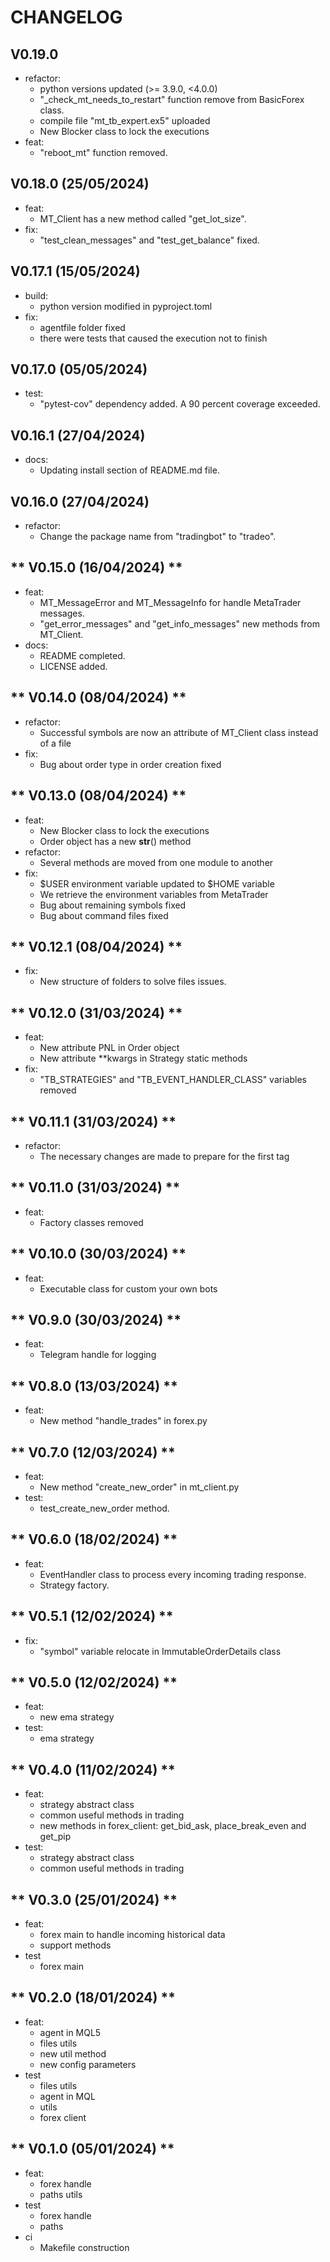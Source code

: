 # CHANGELOG

## V0.19.0
- refactor:
  - python versions updated (>= 3.9.0, <4.0.0)
  - "_check_mt_needs_to_restart" function remove from BasicForex class.
  - compile file "mt_tb_expert.ex5" uploaded
  - New Blocker class to lock the executions
- feat:
  - "reboot_mt" function removed.

## V0.18.0 (25/05/2024)
- feat:
  - MT_Client has a new method called "get_lot_size".
- fix:
  - "test_clean_messages" and "test_get_balance" fixed.

## V0.17.1 (15/05/2024)
- build:
  - python version modified in pyproject.toml
- fix:
  - agentfile folder fixed
  - there were tests that caused the execution not to finish

## V0.17.0 (05/05/2024)
- test:
  - "pytest-cov" dependency added. A 90 percent coverage exceeded.

## V0.16.1 (27/04/2024)
- docs:
  - Updating install section of README.md file.

## V0.16.0 (27/04/2024)
- refactor:
  - Change the package name from "tradingbot" to "tradeo".

## ** V0.15.0 (16/04/2024) **
- feat:
  - MT_MessageError and MT_MessageInfo for handle MetaTrader messages.
  - "get_error_messages" and "get_info_messages" new methods from MT_Client.
- docs:
  - README completed.
  - LICENSE added.

## ** V0.14.0  (08/04/2024) **
- refactor:
  - Successful symbols are now an attribute of MT_Client class instead of a file
- fix:
  - Bug about order type in order creation fixed

## ** V0.13.0  (08/04/2024) **
- feat:
  - New Blocker class to lock the executions
  - Order object has a new __str__() method
- refactor:
  - Several methods are moved from one module to another
- fix:
  - $USER environment variable updated to $HOME variable
  - We retrieve the environment variables from MetaTrader
  - Bug about remaining symbols fixed
  - Bug about command files fixed

## ** V0.12.1  (08/04/2024) **
- fix:
  - New structure of folders to solve files issues.

## ** V0.12.0  (31/03/2024) **
- feat:
  - New attribute PNL in Order object
  - New attribute **kwargs in Strategy static methods
- fix:
  - "TB_STRATEGIES" and "TB_EVENT_HANDLER_CLASS" variables removed 

## ** V0.11.1  (31/03/2024) **
- refactor:
  - The necessary changes are made to prepare for the first tag

## ** V0.11.0  (31/03/2024) **
- feat:
  - Factory classes removed

## ** V0.10.0  (30/03/2024) **
- feat:
  - Executable class for custom your own bots

## ** V0.9.0  (30/03/2024) **
- feat:
  - Telegram handle for logging

## ** V0.8.0  (13/03/2024) **
- feat:
  - New method "handle_trades" in forex.py


## ** V0.7.0  (12/03/2024) **
- feat:
  - New method "create_new_order" in mt_client.py
- test:
  - test_create_new_order method.


## ** V0.6.0  (18/02/2024) **
- feat:
  - EventHandler class to process every incoming trading response.
  - Strategy factory.


## ** V0.5.1  (12/02/2024) **
- fix:
  - "symbol" variable relocate in ImmutableOrderDetails class

## ** V0.5.0  (12/02/2024) **
- feat:
  - new ema strategy
- test:
  - ema strategy

## ** V0.4.0  (11/02/2024) **
- feat:
  - strategy abstract class
  - common useful methods in trading
  - new methods in forex_client: get_bid_ask, place_break_even and get_pip
- test:
  - strategy abstract class
  - common useful methods in trading

## ** V0.3.0  (25/01/2024) **
- feat:
  - forex main to handle incoming historical data
  - support methods
- test
  - forex main

## ** V0.2.0  (18/01/2024) **
- feat:
  - agent in MQL5
  - files utils
  - new util method
  - new config parameters
- test
  - files utils
  - agent in MQL
  - utils
  - forex client

## ** V0.1.0  (05/01/2024) **
- feat:
  - forex handle
  - paths utils
- test
  - forex handle
  - paths
- ci
  - Makefile construction
